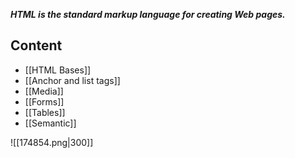 ***HTML is the standard markup language for creating Web pages.***

## **Content**
- [[HTML Bases]]
- [[Anchor and list tags]]
- [[Media]]
- [[Forms]]
- [[Tables]]
- [[Semantic]]


![[174854.png|300]] 
